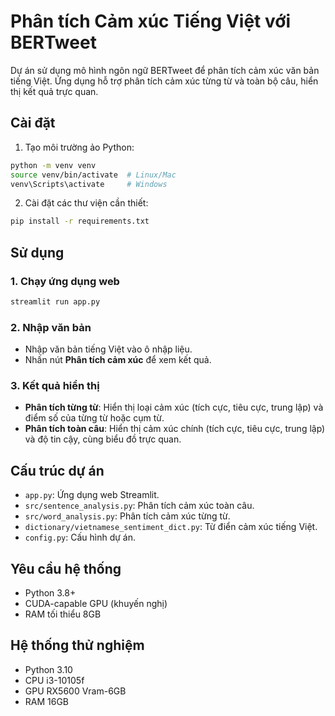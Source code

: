 # Phân tích Cảm xúc Tiếng Việt với BERTweet

Dự án sử dụng mô hình ngôn ngữ BERTweet để phân tích cảm xúc văn bản tiếng Việt. Ứng dụng hỗ trợ phân tích cảm xúc từng từ và toàn bộ câu, hiển thị kết quả trực quan.

## Cài đặt

1. Tạo môi trường ảo Python:
```bash
python -m venv venv
source venv/bin/activate  # Linux/Mac
venv\Scripts\activate     # Windows
```

2. Cài đặt các thư viện cần thiết:
```bash
pip install -r requirements.txt
```

## Sử dụng

### 1. Chạy ứng dụng web
```bash
streamlit run app.py
```

### 2. Nhập văn bản
- Nhập văn bản tiếng Việt vào ô nhập liệu.
- Nhấn nút **Phân tích cảm xúc** để xem kết quả.

### 3. Kết quả hiển thị
- **Phân tích từng từ**: Hiển thị loại cảm xúc (tích cực, tiêu cực, trung lập) và điểm số của từng từ hoặc cụm từ.
- **Phân tích toàn câu**: Hiển thị cảm xúc chính (tích cực, tiêu cực, trung lập) và độ tin cậy, cùng biểu đồ trực quan.

## Cấu trúc dự án

- `app.py`: Ứng dụng web Streamlit.
- `src/sentence_analysis.py`: Phân tích cảm xúc toàn câu.
- `src/word_analysis.py`: Phân tích cảm xúc từng từ.
- `dictionary/vietnamese_sentiment_dict.py`: Từ điển cảm xúc tiếng Việt.
- `config.py`: Cấu hình dự án.

## Yêu cầu hệ thống

- Python 3.8+
- CUDA-capable GPU (khuyến nghị)
- RAM tối thiểu 8GB

## Hệ thống thử nghiệm

- Python 3.10
- CPU i3-10105f
- GPU RX5600 Vram-6GB
- RAM 16GB
